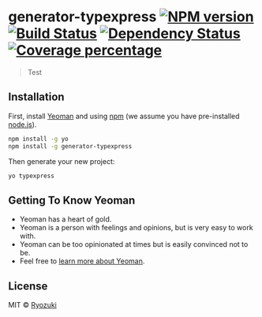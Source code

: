 # generator-typexpress [![NPM version][npm-image]][npm-url] [![Build Status][travis-image]][travis-url] [![Dependency Status][daviddm-image]][daviddm-url] [![Coverage percentage][coveralls-image]][coveralls-url]
> Test

## Installation

First, install [Yeoman](http://yeoman.io) and  using [npm](https://www.npmjs.com/) (we assume you have pre-installed [node.js](https://nodejs.org/)).

```bash
npm install -g yo
npm install -g generator-typexpress
```

Then generate your new project:

```bash
yo typexpress
```

## Getting To Know Yeoman

 * Yeoman has a heart of gold.
 * Yeoman is a person with feelings and opinions, but is very easy to work with.
 * Yeoman can be too opinionated at times but is easily convinced not to be.
 * Feel free to [learn more about Yeoman](http://yeoman.io/).

## License

MIT © [Ryozuki]()


[npm-image]: https://badge.fury.io/js/generator-typexpress.svg
[npm-url]: https://npmjs.org/package/generator-typexpress
[travis-image]: https://travis-ci.org/Ryozuki/generator-typexpress.svg?branch=master
[travis-url]: https://travis-ci.org/Ryozuki/generator-typexpress
[daviddm-image]: https://david-dm.org/Ryozuki/generator-typexpress.svg?theme=shields.io
[daviddm-url]: https://david-dm.org/Ryozuki/generator-typexpress
[coveralls-image]: https://coveralls.io/repos/github/Ryozuki/generator-typexpress/badge.svg?branch=master
[coveralls-url]: https://coveralls.io/github/Ryozuki/generator-typexpress?branch=master
